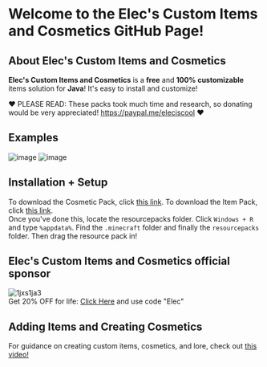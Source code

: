 # Welcome to the **Elec's Custom Items and Cosmetics GitHub Page!**

## About **Elec's Custom Items and Cosmetics** 
**Elec's Custom Items and Cosmetics**  is a **free** and **100% customizable** items solution for **Java**! It's easy to install and customize! <br>

❤️ PLEASE READ: These packs took much time and research, so donating would be very appreciated! https://paypal.me/eleciscool ❤️

## Examples
![image](https://github.com/user-attachments/assets/0d8f2796-c702-47e5-a817-bb77eff201d2)
![image](https://github.com/user-attachments/assets/0582212e-59ad-4612-87d3-6f4c6d3560e4)

## Installation + Setup
To download the Cosmetic Pack, click [this link](https://github.com/ElecYT/Elecs-Custom-Items-and-Cosmetics/tree/main/custom-cosmetics). To download the Item Pack, click [this link](https://github.com/ElecYT/Elecs-Custom-Items-and-Cosmetics/tree/main/custom-items).
<br>
Once you've done this, locate the resourcepacks folder. Click `Windows + R` and type `%appdata%`. Find the `.minecraft` folder and finally the `resourcepacks` folder. Then drag the resource pack in!

## Elec's Custom Items and Cosmetics official sponsor
![1jxs1ja3](https://github.com/ElecYT/Elecs-Custom-Ranks/assets/150059318/c3e51ef1-0300-464a-ba3b-2dc393b89ff9)
<br>
Get 20% OFF for life:
[Click Here](https://my.aspirehosting.in/aff.php?aff=2&gocart=true) and use code "Elec"
## Adding Items and Creating Cosmetics
For guidance on creating custom items, cosmetics, and lore, check out [this video!]()
